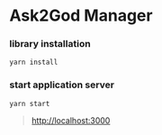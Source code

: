 # Ask2God Manager

### library installation

```
yarn install
```

### start application server

```
yarn start
```
> [http://localhost:3000](http://localhost:3000)